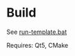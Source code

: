 # Build

See [run-template.bat](https://github.com/AlexandruIca/Skribble/blob/master/scripts/run-template.bat)

Requires: Qt5, CMake
